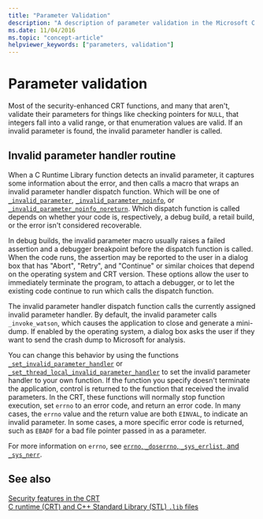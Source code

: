 ```yaml
---
title: "Parameter Validation"
description: "A description of parameter validation in the Microsoft C runtime library."
ms.date: 11/04/2016
ms.topic: "concept-article"
helpviewer_keywords: ["parameters, validation"]
---
```

# Parameter validation

Most of the security-enhanced CRT functions, and many that aren't, validate their parameters for things like checking pointers for `NULL`, that integers fall into a valid range, or that enumeration values are valid. If an invalid parameter is found, the invalid parameter handler is called.

## Invalid parameter handler routine

When a C Runtime Library function detects an invalid parameter, it captures some information about the error, and then calls a macro that wraps an invalid parameter handler dispatch function. Which will be one of [`_invalid_parameter`](./reference/invalid-parameter-functions.md), [`_invalid_parameter_noinfo`](./reference/invalid-parameter-functions.md), or [`_invalid_parameter_noinfo_noreturn`](./reference/invalid-parameter-functions.md). Which dispatch function is called depends on whether your code is, respectively, a debug build, a retail build, or the error isn't considered recoverable.

In debug builds, the invalid parameter macro usually raises a failed assertion and a debugger breakpoint before the dispatch function is called. When the code runs, the assertion may be reported to the user in a dialog box that has "Abort", "Retry", and "Continue" or similar choices that depend on the operating system and CRT version. These options allow the user to immediately terminate the program, to attach a debugger, or to let the existing code continue to run which calls the dispatch function.

The invalid parameter handler dispatch function calls the currently assigned invalid parameter handler. By default, the invalid parameter calls `_invoke_watson`, which causes the application to close and generate a mini-dump. If enabled by the operating system, a dialog box asks the user if they want to send the crash dump to Microsoft for analysis.

You can change this behavior by using the functions [`_set_invalid_parameter_handler`](./reference/set-invalid-parameter-handler-set-thread-local-invalid-parameter-handler.md) or [`_set_thread_local_invalid_parameter_handler`](./reference/set-invalid-parameter-handler-set-thread-local-invalid-parameter-handler.md) to set the invalid parameter handler to your own function. If the function you specify doesn't terminate the application, control is returned to the function that received the invalid parameters. In the CRT, these functions will normally stop function execution, set `errno` to an error code, and return an error code. In many cases, the `errno` value and the return value are both `EINVAL`, to indicate an invalid parameter. In some cases, a more specific error code is returned, such as `EBADF` for a bad file pointer passed in as a parameter.

For more information on `errno`, see [`errno`, `_doserrno`, `_sys_errlist`, and `_sys_nerr`](./errno-doserrno-sys-errlist-and-sys-nerr.md).

## See also

[Security features in the CRT](./security-features-in-the-crt.md)\
[C runtime (CRT) and C++ Standard Library (STL) `.lib` files](./crt-library-features.md)
